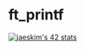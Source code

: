 # ft_printf
[![jaeskim's 42 stats](https://badge42.herokuapp.com/api/stats/jnataliz)](https://github.com/JaeSeoKim/badge42)
